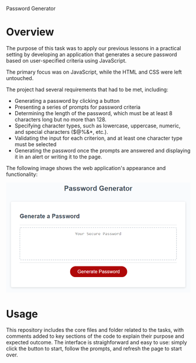 Password Generator

# Overview

The purpose of this task was to apply our previous lessons in a practical setting by developing an application that generates a secure password based on user-specified criteria using JavaScript.

The primary focus was on JavaScript, while the HTML and CSS were left untouched.

The project had several requirements that had to be met, including:

- Generating a password by clicking a button
- Presenting a series of prompts for password criteria
- Determining the length of the password, which must be at least 8 characters long but no more than 128.
- Specifying character types, such as lowercase, uppercase, numeric, and special characters ($@%&\*, etc.).
- Validating the input for each criterion, and at least one character type must be selected
- Generating the password once the prompts are answered and displaying it in an alert or writing it to the page.

The following image shows the web application's appearance and functionality:

![password generator demo](./assets/05-javascript-challenge-demo.png)

# Usage

This repository includes the core files and folder related to the tasks, with comments added to key sections of the code to explain their purpose and expected outcome. The interface is straighforward and easy to use: simply click the button to start, follow the prompts, and refresh the page to start over.
